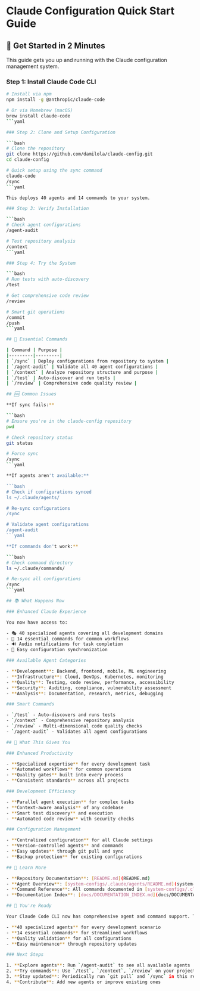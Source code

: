 # Claude Configuration Quick Start Guide

## 🚀 Get Started in 2 Minutes

This guide gets you up and running with the Claude configuration management system.

### Step 1: Install Claude Code CLI

```bash
# Install via npm
npm install -g @anthropic/claude-code

# Or via Homebrew (macOS)
brew install claude-code
```yaml

### Step 2: Clone and Setup Configuration

```bash
# Clone the repository
git clone https://github.com/damilola/claude-config.git
cd claude-config

# Quick setup using the sync command
claude-code
/sync
```yaml

This deploys 40 agents and 14 commands to your system.

### Step 3: Verify Installation

```bash
# Check agent configurations
/agent-audit

# Test repository analysis
/context
```yaml

### Step 4: Try the System

```bash
# Run tests with auto-discovery
/test

# Get comprehensive code review
/review

# Smart git operations
/commit
/push
```yaml

## 🔧 Essential Commands

| Command | Purpose |
|---------|---------|
| `/sync` | Deploy configurations from repository to system |
| `/agent-audit` | Validate all 40 agent configurations |
| `/context` | Analyze repository structure and purpose |
| `/test` | Auto-discover and run tests |
| `/review` | Comprehensive code quality review |

## 🆘 Common Issues

**If sync fails:**

```bash
# Ensure you're in the claude-config repository
pwd

# Check repository status
git status

# Force sync
/sync
```yaml

**If agents aren't available:**

```bash
# Check if configurations synced
ls ~/.claude/agents/

# Re-sync configurations
/sync

# Validate agent configurations
/agent-audit
```yaml

**If commands don't work:**

```bash
# Check command directory
ls ~/.claude/commands/

# Re-sync all configurations
/sync
```yaml

## 📚 What Happens Now

### Enhanced Claude Experience

You now have access to:

- 🎭 40 specialized agents covering all development domains
- 🔧 14 essential commands for common workflows
- 🔊 Audio notifications for task completion
- 🔄 Easy configuration synchronization

### Available Agent Categories

- **Development**: Backend, frontend, mobile, ML engineering
- **Infrastructure**: Cloud, DevOps, Kubernetes, monitoring
- **Quality**: Testing, code review, performance, accessibility
- **Security**: Auditing, compliance, vulnerability assessment
- **Analysis**: Documentation, research, metrics, debugging

### Smart Commands

- `/test` - Auto-discovers and runs tests
- `/context` - Comprehensive repository analysis
- `/review` - Multi-dimensional code quality checks
- `/agent-audit` - Validates all agent configurations

## 🎯 What This Gives You

### Enhanced Productivity

- **Specialized expertise** for every development task
- **Automated workflows** for common operations
- **Quality gates** built into every process
- **Consistent standards** across all projects

### Development Efficiency

- **Parallel agent execution** for complex tasks
- **Context-aware analysis** of any codebase
- **Smart test discovery** and execution
- **Automated code review** with security checks

### Configuration Management

- **Centralized configuration** for all Claude settings
- **Version-controlled agents** and commands
- **Easy updates** through git pull and sync
- **Backup protection** for existing configurations

## 📖 Learn More

- **Repository Documentation**: [README.md](README.md)
- **Agent Overview**: [system-configs/.claude/agents/README.md](system-configs/.claude/agents/README.md)
- **Command Reference**: All commands documented in [system-configs/.claude/commands/](system-configs/.claude/commands/)
- **Documentation Index**: [docs/DOCUMENTATION_INDEX.md](docs/DOCUMENTATION_INDEX.md)

## 🎉 You're Ready

Your Claude Code CLI now has comprehensive agent and command support. The system provides:

- **40 specialized agents** for every development scenario
- **14 essential commands** for streamlined workflows
- **Quality validation** for all configurations
- **Easy maintenance** through repository updates

### Next Steps

1. **Explore agents**: Run `/agent-audit` to see all available agents
2. **Try commands**: Use `/test`, `/context`, `/review` on your projects
3. **Stay updated**: Periodically run `git pull` and `/sync` in this repository
4. **Contribute**: Add new agents or improve existing ones

